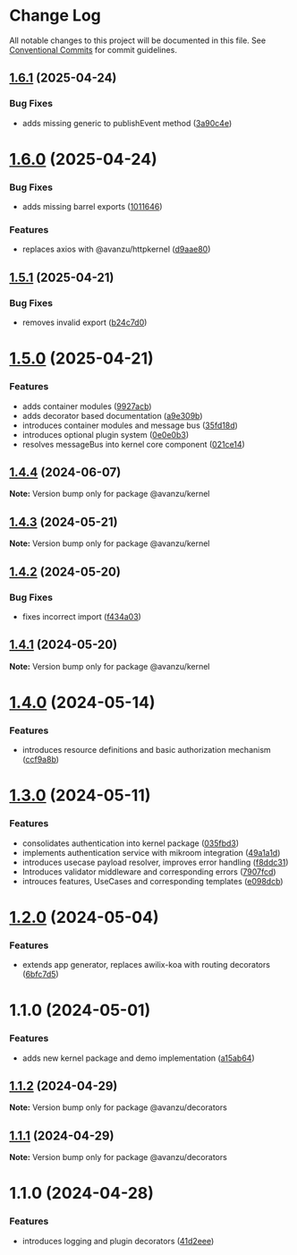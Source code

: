 # Change Log

All notable changes to this project will be documented in this file.
See [Conventional Commits](https://conventionalcommits.org) for commit guidelines.

## [1.6.1](https://github.com/avanzu/node-packages/compare/@avanzu/kernel@1.6.0...@avanzu/kernel@1.6.1) (2025-04-24)


### Bug Fixes

* adds missing generic to publishEvent method ([3a90c4e](https://github.com/avanzu/node-packages/commit/3a90c4ede4aac67131e095a7a8ed1a43a5e87796))





# [1.6.0](https://github.com/avanzu/node-packages/compare/@avanzu/kernel@1.5.1...@avanzu/kernel@1.6.0) (2025-04-24)


### Bug Fixes

* adds missing barrel exports ([1011646](https://github.com/avanzu/node-packages/commit/1011646995197af92f2569e0a633d09718d6639c))


### Features

* replaces axios with @avanzu/httpkernel ([d9aae80](https://github.com/avanzu/node-packages/commit/d9aae8045c0509b92ef3f406dd2481c342b4148f))





## [1.5.1](https://github.com/avanzu/node-packages/compare/@avanzu/kernel@1.5.0...@avanzu/kernel@1.5.1) (2025-04-21)


### Bug Fixes

* removes invalid export ([b24c7d0](https://github.com/avanzu/node-packages/commit/b24c7d00e73e65105ad2a3440f63cae1d097e7e7))





# [1.5.0](https://github.com/avanzu/node-packages/compare/@avanzu/kernel@1.4.4...@avanzu/kernel@1.5.0) (2025-04-21)


### Features

* adds container modules ([9927acb](https://github.com/avanzu/node-packages/commit/9927acb02b73d530cf974179c0d2f3e64b630270))
* adds decorator based documentation ([a9e309b](https://github.com/avanzu/node-packages/commit/a9e309b6900a7facbc91bb2476708e7ed820ddf6))
* introduces container modules and message bus ([35fd18d](https://github.com/avanzu/node-packages/commit/35fd18d2cc0a460b63d8cf220553048c7ec7694c))
* introduces optional plugin system ([0e0e0b3](https://github.com/avanzu/node-packages/commit/0e0e0b31068d3b279b77be2d22e4041f28795f11))
* resolves messageBus into kernel core component ([021ce14](https://github.com/avanzu/node-packages/commit/021ce148d3f5af47ceea8d96a0b914cd6f222dc8))





## [1.4.4](https://github.com/avanzu/node-packages/compare/@avanzu/kernel@1.4.3...@avanzu/kernel@1.4.4) (2024-06-07)

**Note:** Version bump only for package @avanzu/kernel





## [1.4.3](https://github.com/avanzu/node-packages/compare/@avanzu/kernel@1.4.2...@avanzu/kernel@1.4.3) (2024-05-21)

**Note:** Version bump only for package @avanzu/kernel





## [1.4.2](https://github.com/avanzu/node-packages/compare/@avanzu/kernel@1.4.1...@avanzu/kernel@1.4.2) (2024-05-20)


### Bug Fixes

* fixes incorrect import ([f434a03](https://github.com/avanzu/node-packages/commit/f434a0351be45c73843d4e9656cad71d68ba3ebb))





## [1.4.1](https://github.com/avanzu/node-packages/compare/@avanzu/kernel@1.4.0...@avanzu/kernel@1.4.1) (2024-05-20)

**Note:** Version bump only for package @avanzu/kernel





# [1.4.0](https://github.com/avanzu/node-packages/compare/@avanzu/kernel@1.3.0...@avanzu/kernel@1.4.0) (2024-05-14)


### Features

* introduces resource definitions and basic authorization mechanism ([ccf9a8b](https://github.com/avanzu/node-packages/commit/ccf9a8b3f167151f3a4d88638d81dcca3c814d1b))





# [1.3.0](https://github.com/avanzu/node-packages/compare/@avanzu/kernel@1.2.0...@avanzu/kernel@1.3.0) (2024-05-11)


### Features

* consolidates authentication into kernel package ([035fbd3](https://github.com/avanzu/node-packages/commit/035fbd31e272c2572da6db8fd2f4ede84a7df2de))
* implements authentication service with mikroom integration ([49a1a1d](https://github.com/avanzu/node-packages/commit/49a1a1d733ffb4883b779ee9d14aa5334fe78159))
* introduces usecase payload resolver, improves error handling ([f8ddc31](https://github.com/avanzu/node-packages/commit/f8ddc310ab59c9e35611227dd59c268ae59e423f))
* Introduces validator middleware and corresponding errors ([7907fcd](https://github.com/avanzu/node-packages/commit/7907fcdb916da04c4ed3cd2b4d8d92967c7d6d72))
* introuces features, UseCases and corresponding templates ([e098dcb](https://github.com/avanzu/node-packages/commit/e098dcb7aba831ec40edad9982f88f0fc01487ca))





# [1.2.0](https://github.com/avanzu/node-packages/compare/@avanzu/kernel@1.1.0...@avanzu/kernel@1.2.0) (2024-05-04)


### Features

* extends app generator, replaces awilix-koa with routing decorators ([6bfc7d5](https://github.com/avanzu/node-packages/commit/6bfc7d5f396c9f41fdf318422118319c3af26208))





# 1.1.0 (2024-05-01)


### Features

* adds new kernel package and demo implementation ([a15ab64](https://github.com/avanzu/node-packages/commit/a15ab648e190fbf9d3b010601bf06845b58406aa))





## [1.1.2](https://github.com/avanzu/node-packages/compare/@avanzu/decorators@1.1.1...@avanzu/decorators@1.1.2) (2024-04-29)

**Note:** Version bump only for package @avanzu/decorators





## [1.1.1](https://github.com/avanzu/node-packages/compare/@avanzu/decorators@1.1.0...@avanzu/decorators@1.1.1) (2024-04-29)

**Note:** Version bump only for package @avanzu/decorators





# 1.1.0 (2024-04-28)


### Features

* introduces logging and plugin decorators ([41d2eee](https://github.com/avanzu/node-packages/commit/41d2eee3bd3baba5a5893810bc64c47cf6014c8c))
